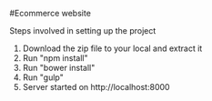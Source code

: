 #Ecommerce website

Steps involved in setting up the project
1.    Download the zip file to your local and extract it
2.    Run "npm install"
3.    Run "bower install"
4.    Run "gulp"
5.    Server started on http://localhost:8000

